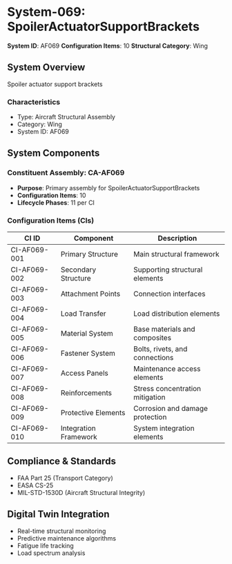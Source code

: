 # System-069: SpoilerActuatorSupportBrackets

**System ID**: AF069
**Configuration Items**: 10
**Structural Category**: Wing

## System Overview

Spoiler actuator support brackets

### Characteristics
- Type: Aircraft Structural Assembly
- Category: Wing
- System ID: AF069

## System Components

### Constituent Assembly: CA-AF069
- **Purpose**: Primary assembly for SpoilerActuatorSupportBrackets
- **Configuration Items**: 10
- **Lifecycle Phases**: 11 per CI

### Configuration Items (CIs)

| CI ID | Component | Description |
|-------|-----------|-------------|
| CI-AF069-001 | Primary Structure | Main structural framework |
| CI-AF069-002 | Secondary Structure | Supporting structural elements |
| CI-AF069-003 | Attachment Points | Connection interfaces |
| CI-AF069-004 | Load Transfer | Load distribution elements |
| CI-AF069-005 | Material System | Base materials and composites |
| CI-AF069-006 | Fastener System | Bolts, rivets, and connections |
| CI-AF069-007 | Access Panels | Maintenance access elements |
| CI-AF069-008 | Reinforcements | Stress concentration mitigation |
| CI-AF069-009 | Protective Elements | Corrosion and damage protection |
| CI-AF069-010 | Integration Framework | System integration elements |

## Compliance & Standards
- FAA Part 25 (Transport Category)
- EASA CS-25
- MIL-STD-1530D (Aircraft Structural Integrity)

## Digital Twin Integration
- Real-time structural monitoring
- Predictive maintenance algorithms
- Fatigue life tracking
- Load spectrum analysis
